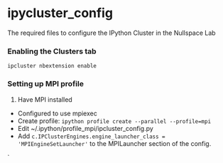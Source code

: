 # ipycluster_config
The required files to configure the IPython Cluster in the Nullspace Lab

### Enabling the Clusters tab
`ipcluster nbextension enable`

### Setting up MPI profile
1. Have MPI installed
- Configured to use mpiexec
- Create profile: `ipython profile create --parallel --profile=mpi`
- Edit ~/.ipython/profile_mpi/ipcluster_config.py
- Add `c.IPClusterEngines.engine_launcher_class = 'MPIEngineSetLauncher'` to the MPILauncher section of the config.


`
